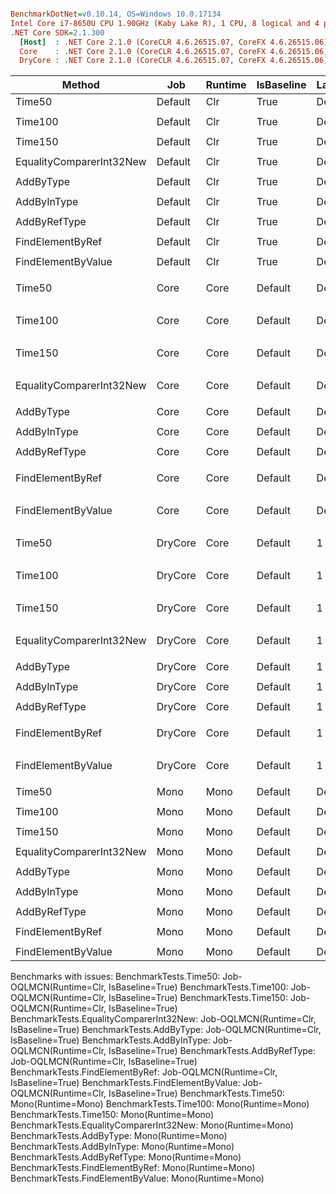 ``` ini

BenchmarkDotNet=v0.10.14, OS=Windows 10.0.17134
Intel Core i7-8650U CPU 1.90GHz (Kaby Lake R), 1 CPU, 8 logical and 4 physical cores
.NET Core SDK=2.1.300
  [Host]  : .NET Core 2.1.0 (CoreCLR 4.6.26515.07, CoreFX 4.6.26515.06), 64bit RyuJIT
  Core    : .NET Core 2.1.0 (CoreCLR 4.6.26515.07, CoreFX 4.6.26515.06), 64bit RyuJIT
  DryCore : .NET Core 2.1.0 (CoreCLR 4.6.26515.07, CoreFX 4.6.26515.06), 64bit RyuJIT


```
|                   Method |     Job | Runtime | IsBaseline | LaunchCount | RunStrategy | TargetCount | UnrollFactor | WarmupCount |                Mean |           Error |          StdDev |              Median | Scaled | ScaledSD |
|------------------------- |-------- |-------- |----------- |------------ |------------ |------------ |------------- |------------ |--------------------:|----------------:|----------------:|--------------------:|-------:|---------:|
|                   Time50 | Default |     Clr |       True |     Default |     Default |     Default |           16 |     Default |                  NA |              NA |              NA |                  NA |      ? |        ? |
|                          |         |         |            |             |             |             |              |             |                     |                 |                 |                     |        |          |
|                  Time100 | Default |     Clr |       True |     Default |     Default |     Default |           16 |     Default |                  NA |              NA |              NA |                  NA |      ? |        ? |
|                          |         |         |            |             |             |             |              |             |                     |                 |                 |                     |        |          |
|                  Time150 | Default |     Clr |       True |     Default |     Default |     Default |           16 |     Default |                  NA |              NA |              NA |                  NA |      ? |        ? |
|                          |         |         |            |             |             |             |              |             |                     |                 |                 |                     |        |          |
| EqualityComparerInt32New | Default |     Clr |       True |     Default |     Default |     Default |           16 |     Default |                  NA |              NA |              NA |                  NA |      ? |        ? |
|                          |         |         |            |             |             |             |              |             |                     |                 |                 |                     |        |          |
|                AddByType | Default |     Clr |       True |     Default |     Default |     Default |           16 |     Default |                  NA |              NA |              NA |                  NA |      ? |        ? |
|                          |         |         |            |             |             |             |              |             |                     |                 |                 |                     |        |          |
|              AddByInType | Default |     Clr |       True |     Default |     Default |     Default |           16 |     Default |                  NA |              NA |              NA |                  NA |      ? |        ? |
|                          |         |         |            |             |             |             |              |             |                     |                 |                 |                     |        |          |
|             AddByRefType | Default |     Clr |       True |     Default |     Default |     Default |           16 |     Default |                  NA |              NA |              NA |                  NA |      ? |        ? |
|                          |         |         |            |             |             |             |              |             |                     |                 |                 |                     |        |          |
|         FindElementByRef | Default |     Clr |       True |     Default |     Default |     Default |           16 |     Default |                  NA |              NA |              NA |                  NA |      ? |        ? |
|                          |         |         |            |             |             |             |              |             |                     |                 |                 |                     |        |          |
|       FindElementByValue | Default |     Clr |       True |     Default |     Default |     Default |           16 |     Default |                  NA |              NA |              NA |                  NA |      ? |        ? |
|                          |         |         |            |             |             |             |              |             |                     |                 |                 |                     |        |          |
|                   Time50 |    Core |    Core |    Default |     Default |     Default |     Default |           16 |     Default |  50,592,165.1042 ns |  99,642.1524 ns |  93,205.3221 ns |  50,573,964.6875 ns |      ? |        ? |
|                          |         |         |            |             |             |             |              |             |                     |                 |                 |                     |        |          |
|                  Time100 |    Core |    Core |    Default |     Default |     Default |     Default |           16 |     Default | 100,591,889.0625 ns | 111,811.6242 ns | 104,588.6524 ns | 100,590,222.8125 ns |   1.00 |     0.00 |
|                          |         |         |            |             |             |             |              |             |                     |                 |                 |                     |        |          |
|                  Time150 |    Core |    Core |    Default |     Default |     Default |     Default |           16 |     Default | 150,969,060.6250 ns |  19,684.0527 ns |  18,412.4733 ns | 150,963,463.1250 ns |      ? |        ? |
|                          |         |         |            |             |             |             |              |             |                     |                 |                 |                     |        |          |
| EqualityComparerInt32New |    Core |    Core |    Default |     Default |     Default |     Default |           16 |     Default |      79,217.7353 ns |   1,529.6169 ns |   3,545.1196 ns |      79,866.9438 ns |      ? |        ? |
|                          |         |         |            |             |             |             |              |             |                     |                 |                 |                     |        |          |
|                AddByType |    Core |    Core |    Default |     Default |     Default |     Default |           16 |     Default |           0.9202 ns |       0.0602 ns |       0.1745 ns |           0.8626 ns |      ? |        ? |
|                          |         |         |            |             |             |             |              |             |                     |                 |                 |                     |        |          |
|              AddByInType |    Core |    Core |    Default |     Default |     Default |     Default |           16 |     Default |           1.0280 ns |       0.0403 ns |       0.1189 ns |           1.0142 ns |      ? |        ? |
|                          |         |         |            |             |             |             |              |             |                     |                 |                 |                     |        |          |
|             AddByRefType |    Core |    Core |    Default |     Default |     Default |     Default |           16 |     Default |           1.0095 ns |       0.0412 ns |       0.1181 ns |           0.9783 ns |      ? |        ? |
|                          |         |         |            |             |             |             |              |             |                     |                 |                 |                     |        |          |
|         FindElementByRef |    Core |    Core |    Default |     Default |     Default |     Default |           16 |     Default |      79,444.8988 ns |   3,869.1259 ns |  10,656.6965 ns |      75,818.7134 ns |      ? |        ? |
|                          |         |         |            |             |             |             |              |             |                     |                 |                 |                     |        |          |
|       FindElementByValue |    Core |    Core |    Default |     Default |     Default |     Default |           16 |     Default |      75,175.0962 ns |   8,511.1186 ns |  24,827.3324 ns |      68,223.7567 ns |      ? |        ? |
|                          |         |         |            |             |             |             |              |             |                     |                 |                 |                     |        |          |
|                   Time50 | DryCore |    Core |    Default |           1 |   ColdStart |           1 |            1 |           1 |  52,467,100.0000 ns |              NA |       0.0000 ns |  52,467,100.0000 ns |      ? |        ? |
|                          |         |         |            |             |             |             |              |             |                     |                 |                 |                     |        |          |
|                  Time100 | DryCore |    Core |    Default |           1 |   ColdStart |           1 |            1 |           1 | 102,586,000.0000 ns |              NA |       0.0000 ns | 102,586,000.0000 ns |   1.00 |     0.00 |
|                          |         |         |            |             |             |             |              |             |                     |                 |                 |                     |        |          |
|                  Time150 | DryCore |    Core |    Default |           1 |   ColdStart |           1 |            1 |           1 | 152,425,900.0000 ns |              NA |       0.0000 ns | 152,425,900.0000 ns |      ? |        ? |
|                          |         |         |            |             |             |             |              |             |                     |                 |                 |                     |        |          |
| EqualityComparerInt32New | DryCore |    Core |    Default |           1 |   ColdStart |           1 |            1 |           1 |   1,084,700.0000 ns |              NA |       0.0000 ns |   1,084,700.0000 ns |      ? |        ? |
|                          |         |         |            |             |             |             |              |             |                     |                 |                 |                     |        |          |
|                AddByType | DryCore |    Core |    Default |           1 |   ColdStart |           1 |            1 |           1 |          87.7900 ns |              NA |       0.0000 ns |          87.7900 ns |      ? |        ? |
|                          |         |         |            |             |             |             |              |             |                     |                 |                 |                     |        |          |
|              AddByInType | DryCore |    Core |    Default |           1 |   ColdStart |           1 |            1 |           1 |         100.8400 ns |              NA |       0.0000 ns |         100.8400 ns |      ? |        ? |
|                          |         |         |            |             |             |             |              |             |                     |                 |                 |                     |        |          |
|             AddByRefType | DryCore |    Core |    Default |           1 |   ColdStart |           1 |            1 |           1 |         136.7700 ns |              NA |       0.0000 ns |         136.7700 ns |      ? |        ? |
|                          |         |         |            |             |             |             |              |             |                     |                 |                 |                     |        |          |
|         FindElementByRef | DryCore |    Core |    Default |           1 |   ColdStart |           1 |            1 |           1 |   1,227,800.0000 ns |              NA |       0.0000 ns |   1,227,800.0000 ns |      ? |        ? |
|                          |         |         |            |             |             |             |              |             |                     |                 |                 |                     |        |          |
|       FindElementByValue | DryCore |    Core |    Default |           1 |   ColdStart |           1 |            1 |           1 |   1,428,300.0000 ns |              NA |       0.0000 ns |   1,428,300.0000 ns |      ? |        ? |
|                          |         |         |            |             |             |             |              |             |                     |                 |                 |                     |        |          |
|                   Time50 |    Mono |    Mono |    Default |     Default |     Default |     Default |           16 |     Default |                  NA |              NA |              NA |                  NA |      ? |        ? |
|                          |         |         |            |             |             |             |              |             |                     |                 |                 |                     |        |          |
|                  Time100 |    Mono |    Mono |    Default |     Default |     Default |     Default |           16 |     Default |                  NA |              NA |              NA |                  NA |      ? |        ? |
|                          |         |         |            |             |             |             |              |             |                     |                 |                 |                     |        |          |
|                  Time150 |    Mono |    Mono |    Default |     Default |     Default |     Default |           16 |     Default |                  NA |              NA |              NA |                  NA |      ? |        ? |
|                          |         |         |            |             |             |             |              |             |                     |                 |                 |                     |        |          |
| EqualityComparerInt32New |    Mono |    Mono |    Default |     Default |     Default |     Default |           16 |     Default |                  NA |              NA |              NA |                  NA |      ? |        ? |
|                          |         |         |            |             |             |             |              |             |                     |                 |                 |                     |        |          |
|                AddByType |    Mono |    Mono |    Default |     Default |     Default |     Default |           16 |     Default |                  NA |              NA |              NA |                  NA |      ? |        ? |
|                          |         |         |            |             |             |             |              |             |                     |                 |                 |                     |        |          |
|              AddByInType |    Mono |    Mono |    Default |     Default |     Default |     Default |           16 |     Default |                  NA |              NA |              NA |                  NA |      ? |        ? |
|                          |         |         |            |             |             |             |              |             |                     |                 |                 |                     |        |          |
|             AddByRefType |    Mono |    Mono |    Default |     Default |     Default |     Default |           16 |     Default |                  NA |              NA |              NA |                  NA |      ? |        ? |
|                          |         |         |            |             |             |             |              |             |                     |                 |                 |                     |        |          |
|         FindElementByRef |    Mono |    Mono |    Default |     Default |     Default |     Default |           16 |     Default |                  NA |              NA |              NA |                  NA |      ? |        ? |
|                          |         |         |            |             |             |             |              |             |                     |                 |                 |                     |        |          |
|       FindElementByValue |    Mono |    Mono |    Default |     Default |     Default |     Default |           16 |     Default |                  NA |              NA |              NA |                  NA |      ? |        ? |

Benchmarks with issues:
  BenchmarkTests.Time50: Job-OQLMCN(Runtime=Clr, IsBaseline=True)
  BenchmarkTests.Time100: Job-OQLMCN(Runtime=Clr, IsBaseline=True)
  BenchmarkTests.Time150: Job-OQLMCN(Runtime=Clr, IsBaseline=True)
  BenchmarkTests.EqualityComparerInt32New: Job-OQLMCN(Runtime=Clr, IsBaseline=True)
  BenchmarkTests.AddByType: Job-OQLMCN(Runtime=Clr, IsBaseline=True)
  BenchmarkTests.AddByInType: Job-OQLMCN(Runtime=Clr, IsBaseline=True)
  BenchmarkTests.AddByRefType: Job-OQLMCN(Runtime=Clr, IsBaseline=True)
  BenchmarkTests.FindElementByRef: Job-OQLMCN(Runtime=Clr, IsBaseline=True)
  BenchmarkTests.FindElementByValue: Job-OQLMCN(Runtime=Clr, IsBaseline=True)
  BenchmarkTests.Time50: Mono(Runtime=Mono)
  BenchmarkTests.Time100: Mono(Runtime=Mono)
  BenchmarkTests.Time150: Mono(Runtime=Mono)
  BenchmarkTests.EqualityComparerInt32New: Mono(Runtime=Mono)
  BenchmarkTests.AddByType: Mono(Runtime=Mono)
  BenchmarkTests.AddByInType: Mono(Runtime=Mono)
  BenchmarkTests.AddByRefType: Mono(Runtime=Mono)
  BenchmarkTests.FindElementByRef: Mono(Runtime=Mono)
  BenchmarkTests.FindElementByValue: Mono(Runtime=Mono)
